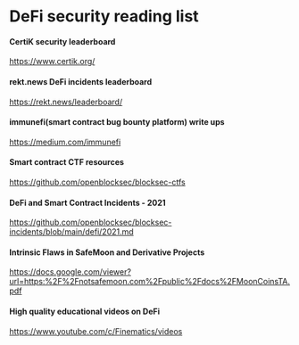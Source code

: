 DeFi security reading list
========================================

#### CertiK security leaderboard
https://www.certik.org/

$$$$
#### rekt.news DeFi incidents leaderboard
https://rekt.news/leaderboard/

$$$$
#### immunefi(smart contract bug bounty platform) write ups 
https://medium.com/immunefi

$$$$
#### Smart contract CTF resources
https://github.com/openblocksec/blocksec-ctfs

$$$$
#### DeFi and Smart Contract Incidents - 2021
https://github.com/openblocksec/blocksec-incidents/blob/main/defi/2021.md

$$$$
#### Intrinsic Flaws in SafeMoon and Derivative Projects
https://docs.google.com/viewer?url=https:%2F%2Fnotsafemoon.com%2Fpublic%2Fdocs%2FMoonCoinsTA.pdf

$$$$
#### High quality educational videos on DeFi 
https://www.youtube.com/c/Finematics/videos
